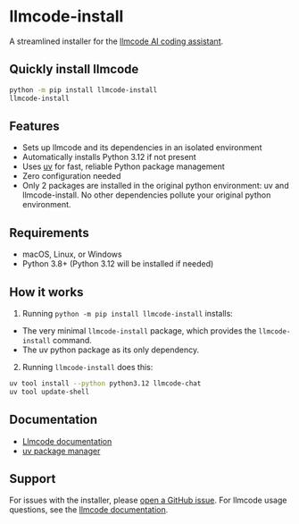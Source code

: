 # llmcode-install

A streamlined installer for the [llmcode AI coding assistant](https://llmcode.khulnasoft.com).

## Quickly install llmcode

```bash
python -m pip install llmcode-install
llmcode-install
```

## Features

- Sets up llmcode and its dependencies in an isolated environment
- Automatically installs Python 3.12 if not present
- Uses [uv](https://docs.astral.sh/uv/) for fast, reliable Python package management
- Zero configuration needed
- Only 2 packages are installed in the original python environment: uv and llmcode-install.
No other dependencies pollute your original python environment.

## Requirements

- macOS, Linux, or Windows
- Python 3.8+ (Python 3.12 will be installed if needed)

## How it works

1. Running `python -m pip install llmcode-install` installs:
  - The very minimal `llmcode-install` package, which provides the `llmcode-install` command.
  - The uv python package as its only dependency.
2. Running `llmcode-install` does this:

```bash
uv tool install --python python3.12 llmcode-chat
uv tool update-shell
```

## Documentation

- [Llmcode documentation](https://llmcode.khulnasoft.com)
- [uv package manager](https://docs.astral.sh/uv/)

## Support

For issues with the installer, please [open a GitHub issue](https://github.com/KhulnaSoft/llmcode/issues).
For llmcode usage questions, see the [llmcode documentation](https://llmcode.khulnasoft.com).